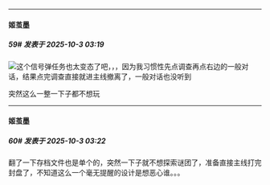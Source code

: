 ﻿
*****

####  姬茧墨  
##### 59#       发表于 2025-10-3 03:19

<img src="https://static.stage1st.com/image/smiley/face2017/002.png" referrerpolicy="no-referrer">这个信号弹任务也太变态了吧，，，因为我习惯性先点调查再点右边的一般对话，结果点完调查直接就进主线撤离了，一般对话也没听到

突然这么一整一下子都不想玩


*****

####  姬茧墨  
##### 60#       发表于 2025-10-3 03:22

翻了一下存档文件也是单个的，突然一下子就不想探索谜团了，准备直接主线打完封盘了，不知道这么一个毫无提醒的设计是想恶心谁。。。

